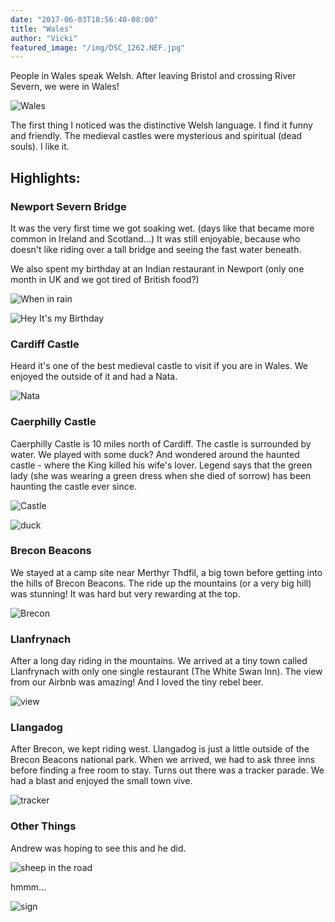 ```yaml
---
date: "2017-06-03T18:56:40-08:00"
title: "Wales"
author: "Vicki"
featured_image: "/img/DSC_1262.NEF.jpg"
---
```


People in Wales speak Welsh. After leaving Bristol and crossing River Severn, we were in Wales! <!--more-->

![Wales](/img/Wales.png/)

The first thing I noticed was the distinctive Welsh language. I find it funny and friendly. The medieval castles were mysterious and spiritual (dead souls). I like it. 

## Highlights:

### Newport Severn Bridge

It was the very first time we got soaking wet. (days like that became more common in Ireland and Scotland…) It was still enjoyable, because who doesn't like riding over a tall bridge and seeing the fast water beneath. 

We also spent my birthday at an Indian restaurant in Newport (only one month in UK and we got tired of British food?)

![When in rain](/img/IMG_0398.JPG/)

![Hey It's my Birthday](/img/IMG_0404-COLLAGE.jpg/)

### Cardiff Castle

Heard it's one of the best medieval castle to visit if you are in Wales. We enjoyed the outside of it and had a Nata. 

![Nata](/img/IMG_0417.JPG/)
### Caerphilly Castle 

Caerphilly Castle is 10 miles north of Cardiff. The castle is surrounded by water. We played with some duck? And wondered around the haunted castle - where the King killed his wife's lover. Legend says that the green lady (she was wearing a green dress when she died of sorrow) has been haunting the castle ever since. 

![Castle](/img/DSC_1153.NEF.jpg/)

![duck](/img/IMG_0452.JPG/)
### Brecon Beacons

We stayed at a camp site near Merthyr Thdfil, a big town before getting into the hills of Brecon Beacons. The ride up the mountains (or a very big hill) was stunning! It was hard but very rewarding at the top. 

![Brecon](/img/DSC_1262.NEF.jpg/)
### Llanfrynach 

After a long day riding in the mountains. We arrived at a tiny town called Llanfrynach with only one single restaurant (The White Swan Inn). The view from our Airbnb was amazing! And I loved the tiny rebel beer.

![view](/img/IMG_0499.JPG/)

### Llangadog

After Brecon, we kept riding west. Llangadog is just a little outside of the Brecon Beacons national park. When we arrived, we had to ask three inns before finding a free room to stay. Turns out there was a tracker parade. We had a blast and enjoyed the small town vive. 

![tracker](/img/DSC_1263.NEF.jpg/)

### Other Things

Andrew was hoping to see this and he did. 

![sheep in the road](/img/IMG_0507.JPG/)

hmmm...

![sign](/img/IMG_0448.JPG/)